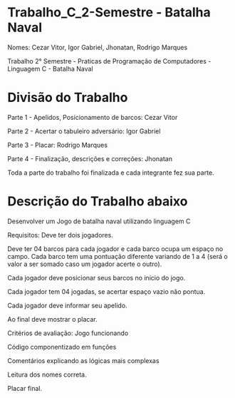 
# Trabalho_C_2-Semestre - Batalha Naval

Nomes: Cezar Vitor, Igor Gabriel, Jhonatan, Rodrigo Marques

Trabalho 2° Semestre - Praticas de Programação de Computadores - Linguagem C - Batalha Naval

# Divisão do Trabalho

Parte 1 - Apelidos, Posicionamento de barcos: Cezar Vitor

Parte 2 - Acertar o tabuleiro adversário: Igor Gabriel

Parte 3 - Placar: Rodrigo Marques

Parte 4 - Finalização, descrições e correções: Jhonatan

Toda a parte do trabalho foi finalizada e cada integrante fez sua parte.

# Descrição do Trabalho abaixo

Desenvolver um Jogo de batalha naval utilizando linguagem C

Requisitos:
Deve ter dois jogadores.

Deve ter 04 barcos para cada jogador e cada barco ocupa um espaço no campo. Cada barco tem uma pontuação diferente variando de 1 a 4 (será o valor a ser somado caso um jogador acerte o outro).

Cada jogador deve posicionar seus barcos no início do jogo.

Cada jogador tem 04 jogadas, se acertar espaço vazio não pontua.

Cada jogador deve informar seu apelido.

Ao final deve mostrar o placar.

Critérios de avaliação:
Jogo funcionando

Código componentizado em funções

Comentários explicando as lógicas mais complexas

Leitura dos nomes correta.

Placar final.
